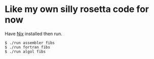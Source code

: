 # Like my own silly rosetta code for now

Have [Nix](https://nixos.org/nix) installed then run.

```
$ ./run assembler fibs
$ ./run fortran fibs
$ ./run algol fibs
```
